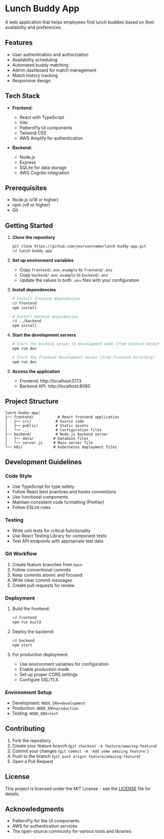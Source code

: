 # Lunch Buddy App

A web application that helps employees find lunch buddies based on their availability and preferences.

## Features

- User authentication and authorization
- Availability scheduling
- Automated buddy matching
- Admin dashboard for match management
- Match history tracking
- Responsive design

## Tech Stack

- **Frontend:**
  - React with TypeScript
  - Vite
  - PatternFly UI components
  - Tailwind CSS
  - AWS Amplify for authentication

- **Backend:**
  - Node.js
  - Express
  - SQLite for data storage
  - AWS Cognito integration

## Prerequisites

- Node.js (v18 or higher)
- npm (v9 or higher)
- Git

## Getting Started

1. **Clone the repository**
   ```bash
   git clone https://github.com/yourusername/lunch-buddy-app.git
   cd lunch-buddy-app
   ```

2. **Set up environment variables**
   - Copy `frontend/.env.example` to `frontend/.env`
   - Copy `backend/.env.example` to `backend/.env`
   - Update the values in both `.env` files with your configuration

3. **Install dependencies**
   ```bash
   # Install frontend dependencies
   cd frontend
   npm install

   # Install backend dependencies
   cd ../backend
   npm install
   ```

4. **Start the development servers**
   ```bash
   # Start the backend server in development mode (from backend directory)
   npm run dev

   # Start the frontend development server (from frontend directory)
   npm run dev
   ```

5. **Access the application**
   - Frontend: http://localhost:5173
   - Backend API: http://localhost:8080

## Project Structure

```
lunch-buddy-app/
├── frontend/           # React frontend application
│   ├── src/           # Source code
│   ├── public/        # Static assets
│   └── ...            # Configuration files
├── backend/           # Node.js backend server
│   ├── data/         # Database files
│   └── server.js     # Main server file
└── k8s/              # Kubernetes deployment files
```

## Development Guidelines

### Code Style
- Use TypeScript for type safety
- Follow React best practices and hooks conventions
- Use functional components
- Maintain consistent code formatting (Prettier)
- Follow ESLint rules

### Testing
- Write unit tests for critical functionality
- Use React Testing Library for component tests
- Test API endpoints with appropriate test data

### Git Workflow
1. Create feature branches from `main`
2. Follow conventional commits
3. Keep commits atomic and focused
4. Write clear commit messages
5. Create pull requests for review

### Deployment
1. Build the frontend:
   ```bash
   cd frontend
   npm run build
   ```

2. Deploy the backend:
   ```bash
   cd backend
   npm start
   ```

3. For production deployment:
   - Use environment variables for configuration
   - Enable production mode
   - Set up proper CORS settings
   - Configure SSL/TLS

### Environment Setup
- Development: `NODE_ENV=development`
- Production: `NODE_ENV=production`
- Testing: `NODE_ENV=test`

## Contributing

1. Fork the repository
2. Create your feature branch (`git checkout -b feature/amazing-feature`)
3. Commit your changes (`git commit -m 'Add some amazing feature'`)
4. Push to the branch (`git push origin feature/amazing-feature`)
5. Open a Pull Request

## License

This project is licensed under the MIT License - see the [LICENSE](LICENSE) file for details.

## Acknowledgments

- PatternFly for the UI components
- AWS for authentication services
- The open-source community for various tools and libraries
